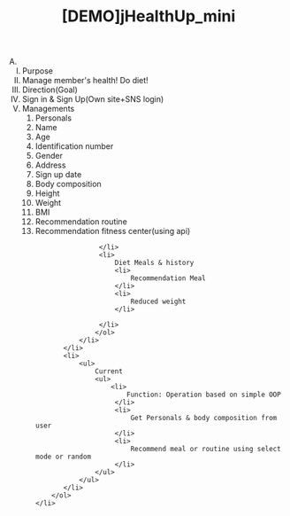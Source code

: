 <!DOCTYPE html>
<html lang="en">
<head>
    <meta charset="UTF-8">
    <meta name="viewport" content="width=device-width, initial-scale=1.0">
    <link rel="preconnect" href="https://fonts.gstatic.com">
<link href="https://fonts.googleapis.com/css2?family=Hanalei&family=Playfair+Display&display=swap" rel="stylesheet">
    <link rel="preconnect" href="https://fonts.gstatic.com">
<link href="https://fonts.googleapis.com/css2?family=Playfair+Display&display=swap" rel="stylesheet">
    <title>Document</title>
</head>
<style>

    .project
    {
        font-family: 'Hanalei', cursive;
        color:orangered;
    }
    .line
    {
        line-height: 1.5;
    }
    *
    {
        font-family: 'Playfair Display', serif;
    }
</style>
<body>
    <header class="project"><h1>[DEMO]jHealthUp_mini</h1></header>
    <p class="line"></p>
    <li class="classification" type="A">
        <ol type="I">
            <li>
                Purpose
            <li>Manage member's health! Do diet!</li>
            </li>
           <li>
               Direction(Goal)
               <li>
                   Sign in & Sign Up(Own site+SNS login)
               </li>
               <li>
                   Managements
                   <ol type="1">
                    <li>
                        Personals
                        <li>
                            Name
                        </li>
                        <li>
                            Age
                        </li>
                        <li>
                            Identification number
                        </li>
                        <li>
                            Gender
                        </li>
                        <li>
                            Address
                        </li>
                        <li>
                            Sign up date
                        </li> 
                    </li>
                    <li>
                        Body composition
                        <li>
                            Height
                        </li>
                        <li>
                            Weight
                        </li>
                        <li>
                            BMI
                        </li>
                        <li>
                            Recommendation routine
                        </li>
                        <li>
                            Recommendation fitness center(using api)
                        </li>
                        
                    </li>
                    <li>
                        Diet Meals & history
                        <li>
                            Recommendation Meal
                        </li>
                        <li>
                            Reduced weight
                        </li>
                        
                    </li>
                   </ol>
               </li>
           </li>
           <li>
               <ul>
                   Current
                   <ul>
                       <li>
                           Function: Operation based on simple OOP
                        </li>
                        <li>
                            Get Personals & body composition from user
                        </li>
                        <li>
                            Recommend meal or routine using select mode or random
                        </li>
                   </ul>
               </ul>
           </li>
        </ol>
    </li>
</body>
</html>
